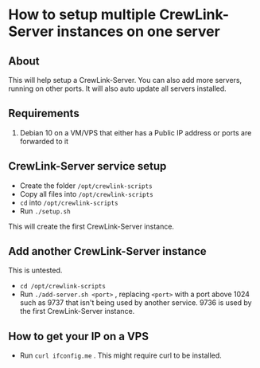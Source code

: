 # How to setup multiple CrewLink-Server instances on one server

## About

This will help setup a CrewLink-Server. You can also add more servers, running on other ports. It will also auto update all servers installed.

## Requirements

1. Debian 10 on a VM/VPS that either has a Public IP address or ports are forwarded to it

## CrewLink-Server service setup

* Create the folder `/opt/crewlink-scripts`
* Copy all files into `/opt/crewlink-scripts`
* `cd` into `/opt/crewlink-scripts`
* Run `./setup.sh`

This will create the first CrewLink-Server instance.

## Add another CrewLink-Server instance

This is untested.

* `cd /opt/crewlink-scripts`
* Run `./add-server.sh <port>` , replacing `<port>` with a port above 1024 such as 9737 that isn't being used by another service. 9736 is used by the first CrewLink-Server instance.

## How to get your IP on a VPS

* Run `curl ifconfig.me` . This might require curl to be installed.